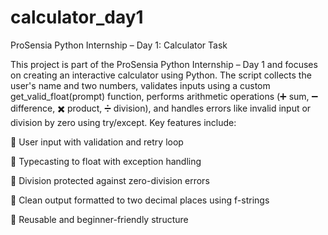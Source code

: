 # calculator_day1
ProSensia Python Internship – Day 1: Calculator Task 

This project is part of the ProSensia Python Internship – Day 1 and focuses on creating an interactive calculator using Python. The script collects the user's name and two numbers, validates inputs using a custom get_valid_float(prompt) function, performs arithmetic operations (➕ sum, ➖ difference, ✖️ product, ➗ division), and handles errors like invalid input or division by zero using try/except. Key features include:

🔹 User input with validation and retry loop

🔹 Typecasting to float with exception handling

🔹 Division protected against zero-division errors

🔹 Clean output formatted to two decimal places using f-strings

🔹 Reusable and beginner-friendly structure
